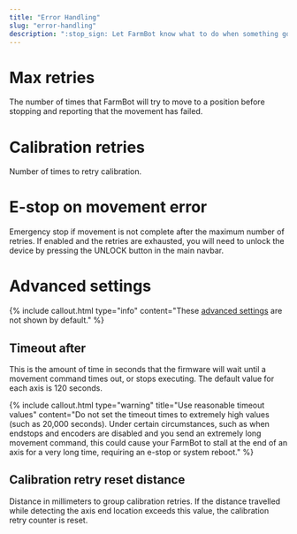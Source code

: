 ```yaml
---
title: "Error Handling"
slug: "error-handling"
description: ":stop_sign: Let FarmBot know what to do when something goes wrong.\n[Open these settings in the app](https://my.farm.bot/app/designer/settings?highlight=error_handling)"
---
```



# Max retries

The number of times that FarmBot will try to move to a position before stopping and reporting that the movement has failed.

# Calibration retries

Number of times to retry calibration.

# E-stop on movement error

Emergency stop if movement is not complete after the maximum number of retries. If enabled and the retries are exhausted, you will need to unlock the device by pressing the <span class="fb-button fb-yellow">UNLOCK</span> button in the main navbar.

# Advanced settings

{%
include callout.html
type="info"
content="These [advanced settings](../settings/parameter-management.md#show-advanced-settings) are not shown by default."
%}

## Timeout after

This is the amount of time in seconds that the firmware will wait until a movement command times out, or stops executing. The default value for each axis is 120 seconds.

{%
include callout.html
type="warning"
title="Use reasonable timeout values"
content="Do not set the timeout times to extremely high values (such as 20,000 seconds). Under certain circumstances, such as when endstops and encoders are disabled and you send an extremely long movement command, this could cause your FarmBot to stall at the end of an axis for a very long time, requiring an e-stop or system reboot."
%}

## Calibration retry reset distance

Distance in millimeters to group calibration retries. If the distance travelled while detecting the axis end location exceeds this value, the calibration retry counter is reset.
